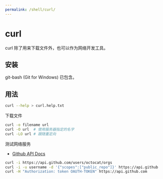 ```yaml
---
permalink: /shell/curl/
---
```


# curl

curl 除了用来下载文件外，也可以作为网络开发工具。

## 安装

git-bash (Git for Windows) 已包含。

## 用法

```sh
curl --help > curl.help.txt
```

下载文件

```sh
curl -o filename url
curl -O url  # 使用服务器指定的名字
curl -LO url # 跟随重定向
```

测试网络服务

- [Github API Docs](https://developer.github.com/v3/)

```sh
curl -i https://api.github.com/users/octocat/orgs
curl -i -u username -d '{"scopes":["public_repo"]}' https://api.github.com/authorizations
curl -H "Authorization: token OAUTH-TOKEN" https://api.github.com
```
